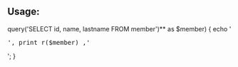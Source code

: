 ## Usage: 

<?php
 
foreach (**SPDO::getInstance()->query('SELECT id, name, lastname FROM member')** as $member)
{
  echo '<pre>', print_r($member) ,'</pre>';
}
